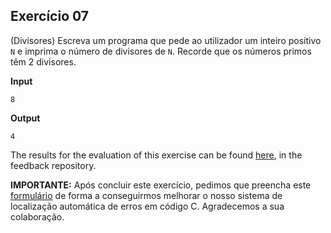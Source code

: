 ## Exercício 07

(Divisores) Escreva um programa que pede ao utilizador um inteiro positivo `N` e imprima o número de divisores de `N`. Recorde que os números primos têm 2 divisores.


**Input**
```
8
```

**Output**
```
4
```
The results for the evaluation of this exercise can be found [here](https://gitlab.rnl.tecnico.ulisboa.pt/iaed24/feedback/labs/ist163484/-/tree/master/lab02/ex07/README.md), in the feedback repository.


**IMPORTANTE:** Após concluir este exercício, pedimos que preencha este [formulário](https://arsr.inesc-id.pt/~pmorvalho/iaed24/form-lab02-ex07.html) de forma a conseguirmos melhorar o nosso sistema de localização automática de erros em código C. Agradecemos a sua colaboração.

